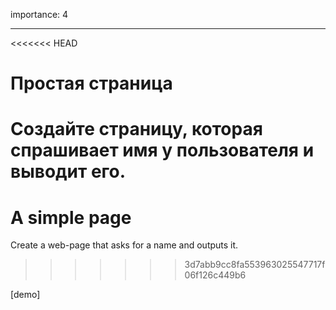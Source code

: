importance: 4

---

<<<<<<< HEAD
# Простая страница

Создайте страницу, которая спрашивает имя у пользователя и выводит его.
=======
# A simple page

Create a web-page that asks for a name and outputs it.
>>>>>>> 3d7abb9cc8fa553963025547717f06f126c449b6

[demo]
